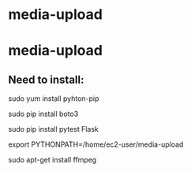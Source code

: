 # media-upload
# media-upload
## Need to install:

sudo yum install pyhton-pip

sudo pip install boto3

sudo pip install pytest Flask

export PYTHONPATH=/home/ec2-user/media-upload


sudo apt-get install ffmpeg

